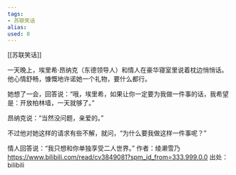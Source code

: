 ```yaml
---
tags: 
- 苏联笑话 
alias:
used: 0
---
```

[[苏联笑话]]

一天晚上，埃里希·昂纳克（东德领导人）和情人在豪华寝室里说着枕边悄悄话。他心情舒畅，慷慨地许诺她一个礼物，要什么都行。 

她想了一会，回答说：“哦，埃里希，如果让你一定要为我做一件事的话，我希望是：开放柏林墙，一天就够了。”

昂纳克说：“当然没问题，亲爱的。”

不过他对她这样的请求有些不解，就问，“为什么要我做这样一件事呢？” 

情人回答说：“我只想和你单独享受二人世界。” 作者：绫濑雪乃 https://www.bilibili.com/read/cv3849081?spm_id_from=333.999.0.0 出处：bilibili


